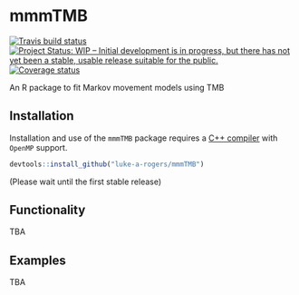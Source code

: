 
<!-- README.md is generated from README.Rmd. Please edit that file -->

# mmmTMB

[![Travis build
status](https://travis-ci.org/luke-a-rogers/mmmTMB.svg?branch=master)](https://travis-ci.org/luke-a-rogers/mmmTMB)
[![Project Status: WIP – Initial development is in progress, but there
has not yet been a stable, usable release suitable for the
public.](https://www.repostatus.org/badges/latest/wip.svg)](https://www.repostatus.org/#wip)
[![Coverage
status](https://codecov.io/gh/luke-a-rogers/mmmTMB/branch/master/graph/badge.svg)](https://codecov.io/github/luke-a-rogers/mmmTMB?branch=master)

An R package to fit Markov movement models using TMB

## Installation

Installation and use of the `mmmTMB` package requires a [C++
compiler](https://support.rstudio.com/hc/en-us/articles/200486498-Package-Development-Prerequisites)
with `OpenMP` support.

``` r
devtools::install_github("luke-a-rogers/mmmTMB")
```

(Please wait until the first stable release)

## Functionality

TBA

## Examples

TBA
